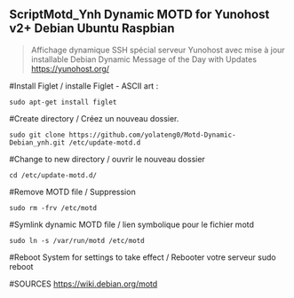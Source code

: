## ScriptMotd_Ynh Dynamic MOTD for Yunohost v2+ Debian Ubuntu Raspbian

>Affichage dynamique SSH spécial serveur Yunohost avec mise à jour installable
>Debian Dynamic Message of the Day with Updates
>https://yunohost.org/

#Install Figlet / installe Figlet - ASCII art :

    sudo apt-get install figlet

#Create directory / Créez un nouveau dossier. 

    sudo git clone https://github.com/yolateng0/Motd-Dynamic-Debian_ynh.git /etc/update-motd.d

#Change to new directory / ouvrir le nouveau dossier

    cd /etc/update-motd.d/

#Remove MOTD file / Suppression

    sudo rm -frv /etc/motd

#Symlink dynamic MOTD file / lien symbolique pour le fichier motd

    sudo ln -s /var/run/motd /etc/motd

#Reboot System for settings to take effect / Rebooter votre serveur
    sudo reboot
    
#SOURCES
https://wiki.debian.org/motd
